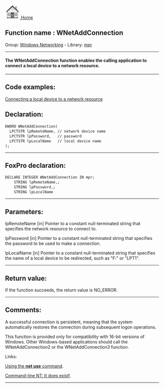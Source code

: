 [<img src="../../images/home.png"> Home ](https://github.com/VFPX/Win32API)  

## Function name : WNetAddConnection
Group: [Windows Networking](../../functions_group.md#Windows_Networking)  -  Library: [mpr](../../Libraries.md#mpr)  
***  


#### The WNetAddConnection function enables the calling application to connect a local device to a network resource. 
***  


## Code examples:
[Connecting a local device to a network resource](../../samples/sample_318.md)  

## Declaration:
```foxpro  
DWORD WNetAddConnection(
  LPCTSTR lpRemoteName, // network device name
  LPCTSTR lpPassword,   // password
  LPCTSTR lpLocalName   // local device name
);  
```  
***  


## FoxPro declaration:
```foxpro  
DECLARE INTEGER WNetAddConnection IN mpr;
	STRING lpRemoteName,;
	STRING lpPassword,;
	STRING lpLocalName  
```  
***  


## Parameters:
lpRemoteName 
[in] Pointer to a constant null-terminated string that specifies the network resource to connect to. 

lpPassword 
[in] Pointer to a constant null-terminated string that specifies the password to be used to make a connection. 

lpLocalName 
[in] Pointer to a constant null-terminated string that specifies the name of a local device to be redirected, such as "F:" or "LPT1".  
***  


## Return value:
If the function succeeds, the return value is NO_ERROR.  
***  


## Comments:
A successful connection is persistent, meaning that the system automatically restores the connection during subsequent logon operations.   
  
This function is provided only for compatibility with 16-bit versions of Windows. Other Windows-based applications should call the WNetAddConnection2 or the WNetAddConnection3 function.   
  
Links:  
  
<a href="http://www.cae.wisc.edu/fsg/winnt/netuse.html">Using the <Strong>net use</Strong> command</a>.  
  
<a href="http://www.linuxworld.com/linuxworld/lw-1999-04/lw-04-thereandback.html">Command-line NT: It does exist!</a>.  
  
***  

